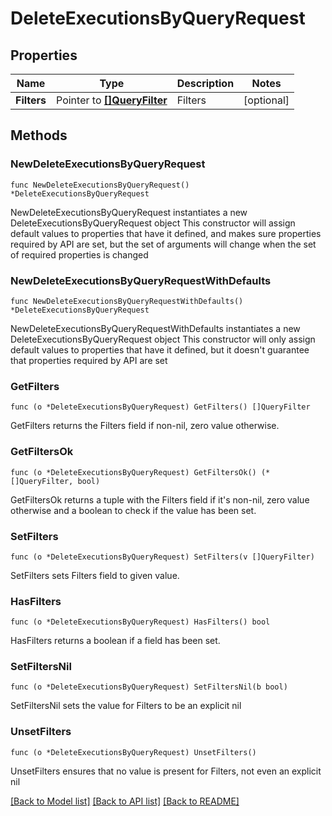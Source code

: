 # DeleteExecutionsByQueryRequest

## Properties

Name | Type | Description | Notes
------------ | ------------- | ------------- | -------------
**Filters** | Pointer to [**[]QueryFilter**](QueryFilter.md) | Filters | [optional] 

## Methods

### NewDeleteExecutionsByQueryRequest

`func NewDeleteExecutionsByQueryRequest() *DeleteExecutionsByQueryRequest`

NewDeleteExecutionsByQueryRequest instantiates a new DeleteExecutionsByQueryRequest object
This constructor will assign default values to properties that have it defined,
and makes sure properties required by API are set, but the set of arguments
will change when the set of required properties is changed

### NewDeleteExecutionsByQueryRequestWithDefaults

`func NewDeleteExecutionsByQueryRequestWithDefaults() *DeleteExecutionsByQueryRequest`

NewDeleteExecutionsByQueryRequestWithDefaults instantiates a new DeleteExecutionsByQueryRequest object
This constructor will only assign default values to properties that have it defined,
but it doesn't guarantee that properties required by API are set

### GetFilters

`func (o *DeleteExecutionsByQueryRequest) GetFilters() []QueryFilter`

GetFilters returns the Filters field if non-nil, zero value otherwise.

### GetFiltersOk

`func (o *DeleteExecutionsByQueryRequest) GetFiltersOk() (*[]QueryFilter, bool)`

GetFiltersOk returns a tuple with the Filters field if it's non-nil, zero value otherwise
and a boolean to check if the value has been set.

### SetFilters

`func (o *DeleteExecutionsByQueryRequest) SetFilters(v []QueryFilter)`

SetFilters sets Filters field to given value.

### HasFilters

`func (o *DeleteExecutionsByQueryRequest) HasFilters() bool`

HasFilters returns a boolean if a field has been set.

### SetFiltersNil

`func (o *DeleteExecutionsByQueryRequest) SetFiltersNil(b bool)`

 SetFiltersNil sets the value for Filters to be an explicit nil

### UnsetFilters
`func (o *DeleteExecutionsByQueryRequest) UnsetFilters()`

UnsetFilters ensures that no value is present for Filters, not even an explicit nil

[[Back to Model list]](../README.md#documentation-for-models) [[Back to API list]](../README.md#documentation-for-api-endpoints) [[Back to README]](../README.md)


